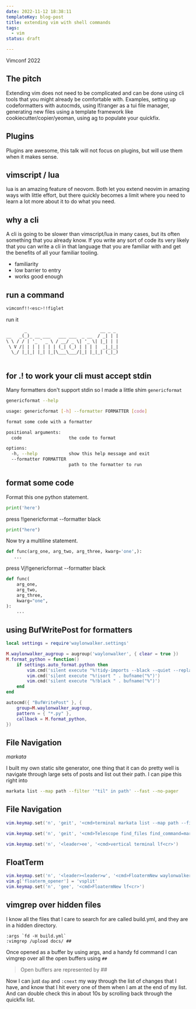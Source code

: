 ```yaml
---
date: 2022-11-12 18:38:11
templateKey: blog-post
title: extending vim with shell commands
tags:
  - vim
status: draft

---
```


Vimconf 2022

## The pitch

Extending vim does not need to be complicated and can be done using cli tools
that you might already be comfortable with.  Examples, setting up
codeformatters with autocmds, using lf/ranger as a tui file manager, generating
new files using a template framework like cookiecutter/copier/yeoman, using ag
to populate your quickfix.

## Plugins

Plugins are awesome, this talk will not focus on plugins, but will use them when it makes sense.

## vimscript / lua

lua is an amazing feature of neovom.  Both let you extend neovim in amazing
ways with little effort, but there quickly becomes a limit where you need to
learn a lot more about it to do what you need.

## why a cli

A cli is going to be slower than vimscript/lua in many cases, but its often
something that you already know.  If you write any sort of code its very likely
that you can write a cli in that language that you are familiar with and get
the benefits of all your familiar tooling.

* familiarity
* low barrier to entry
* works good enough

## run a command

``` bash
vimconf!!<esc>!!figlet
```

run it

``` txt
       _                            __ _ _ 
__   _(_)_ __ ___   ___ ___  _ __  / _| | |
\ \ / / | '_ ` _ \ / __/ _ \| '_ \| |_| | |
 \ V /| | | | | | | (_| (_) | | | |  _|_|_|
  \_/ |_|_| |_| |_|\___\___/|_| |_|_| (_|_)
                                           
```

## for .! to work your cli must accept stdin

Many formatters don't support stdin so I made a little shim `genericformat` 

``` bash
genericformat --help

usage: genericformat [-h] --formatter FORMATTER [code]

format some code with a formatter

positional arguments:
  code                  the code to format

options:
  -h, --help            show this help message and exit
  --formatter FORMATTER
                        path to the formatter to run
```

## format some code

Format this one python statement.

```python
print('here')
```

press !!genericformat --formatter black<cr>

```python
print("here")
```

Now try a multiline statement.

``` python
def func(arg_one, arg_two, arg_three, kwarg='one',):
   ...
```

press Vj!!genericformat --formatter black<cr>

``` python
def func(
    arg_one,
    arg_two,
    arg_three,
    kwarg="one",
):
    ...
```


## using BufWritePost for formatters


``` lua
local settings = require'waylonwalker.settings'

M.waylonwalker_augroup = augroup('waylonwalker', { clear = true })
M.format_python = function()
    if settings.auto_format.python then
        vim.cmd('silent execute "%!tidy-imports --black --quiet --replace-star-imports --replace --add-missing --remove-unused " . bufname("%")')
        vim.cmd('silent execute "%!isort " . bufname("%")')
        vim.cmd('silent execute "%!black " . bufname("%")')
    end
end

autocmd({ "BufWritePost" }, {
    group=M.waylonwalker_augroup,
    pattern = { "*.py" },
    callback = M.format_python,
})
```

## File Navigation
_markata_

I built my own static site generator, one thing that it can do pretty well is
navigate through large sets of posts and list out their path.  I can pipe this right into 

``` bash
markata list --map path --filter '"til" in path' --fast --no-pager
```

## File Navigation

``` lua
vim.keymap.set('n', 'geit', '<cmd>terminal markata list --map path --filter \'"til" in path\' --fast --no-pager<cr>')
```

``` lua
vim.keymap.set('n', 'geit', '<cmd>Telescope find_files find_command=markata,list,--map,path,--filter,date==today,--fast<cr>')
```

``` lua
vim.keymap.set('n', '<leader>ee', '<cmd>vertical terminal lf<cr>')
```

## FloatTerm

``` lua
vim.keymap.set('n', '<leader><leader>w', '<cmd>FloatermNew waylonwalker<cr>')
vim.g['floaterm_opener'] = 'vsplit'
vim.keymap.set('n', 'gee', '<cmd>FloatermNew lf<cr>')
```

## vimgrep over hidden files ##

I know all the files that I care to search for are called build.yml, and they
are in a hidden directory.

``` vim
:args `fd -H build.yml`
:vimgrep /upload docs/ ##
```

Once opened as a buffer by using args, and a handy fd command I can vimgrep
over all the open buffers using `##`

> Open buffers are represented by ##

Now I can just `dap` and `:cnext` my way through the list of changes that I
have, and know that I hit every one of them when I am at the end of my list.
And can double check this in about 10s by scrolling back through the quickfix
list.

